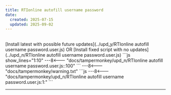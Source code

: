 ```yaml
---
title: RTIonline autofill username password
date:
  created: 2025-07-15
  updated: 2025-09-02
---
```


<br>
<!-- GENERATED FILE -->
[Install latest with possible future updates](../upd_y/RTIonline autofill username password.user.js)
OR
[Install fixed script with no updates](../upd_n/RTIonline autofill username password.user.js)
```js show_lines="1:10"
---8<--- "docs/tampermonkey/upd_n/RTIonline autofill username password.user.js::100"
```
<!-- more -->
---8<--- "docs/tampermonkey/warning.txt"
```js
---8<--- "docs/tampermonkey/upd_n/RTIonline autofill username password.user.js:1:"
```

------------
